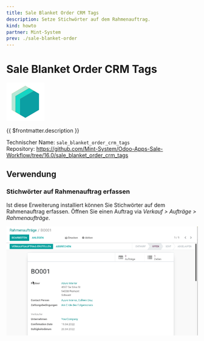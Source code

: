 ```yaml
---
title: Sale Blanket Order CRM Tags
description: Setze Stichwörter auf dem Rahmenauftrag.
kind: howto
partner: Mint-System
prev: ./sale-blanket-order
---
```

# Sale Blanket Order CRM Tags
![icon_oms_box](attachments/icons_odoo_mint_system.png)

{{ $frontmatter.description }}

Technischer Name: `sale_blanket_order_crm_tags`\
Repository: <https://github.com/Mint-System/Odoo-Apps-Sale-Workflow/tree/16.0/sale_blanket_order_crm_tags>

## Verwendung

### Stichwörter auf Rahmenauftrag erfassen

Ist diese Erweiterung installiert können Sie Stichwörter auf dem Rahmenauftrag erfassen. Öffnen Sie einen Auftrag via *Verkauf > Aufträge > Rahmenaufträge*.

![Sale Blanket Order CRM Tags](attachments/Sale%20Blanket%20Order%20CRM%20Tags.gif)
